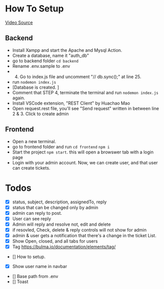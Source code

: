 # How To Setup

[Video Source](https://drive.google.com/drive/folders/1-JKe8wQVr-xN6bb3aYfbB560EauGYmtp?usp=sharing)

## Backend

- Install Xampp and start the Apache and Mysql Action.
- Create a database, name it "auth_db"
- go to backend folder `cd backend`
- Rename .env.sample to .env
- 4. Go to index.js file and uncomment "// db.sync();" at line 25.
- run `nodemon index.js`
- [Database is created. ]
- Comment that STEP 4, terminate the terminal and run `nodemon index.js` again.
- Install VSCode extension, "REST Client" by Huachao Mao
- Open request.rest file, you'll see "Send request" written in between line 2 & 3. Click to create admin


## Frontend
- Open a new terminal.
- go to frontend folder and run
  `cd frontend`
  `npm i`
- Start the project `npm start`. this will open a browswer tab with a login page
- Login with your admin account. Now, we can create user, and that user can create tickets.

# Todos
- [x] status, subject, description, assignedTo, reply
- [x] status that can be changed only by admin
- [x] admin can reply to post.
- [x] User can see reply
- [x] Admin will reply and resolve not, edit and delete
- [x] if resovled, Check, delete & reply controls will not show for admin
- [x] admin & user gets a notification that there's a change in the ticket List.
- [x] Show Open, closed, and all tabs for users
- [x] Tag https://bulma.io/documentation/elements/tag/
- [] How to setup.
- [x] Show user name in navbar
- [] Base path from .env
- [] Toast

